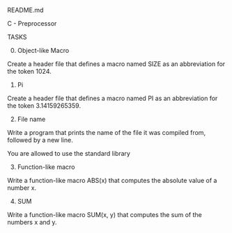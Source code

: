 README.md





C - Preprocessor



TASKS



0. Object-like Macro

Create a header file that defines a macro named SIZE as an abbreviation for the token 1024.



1. Pi

Create a header file that defines a macro named PI as an abbreviation for the token 3.14159265359.



2. File name

Write a program that prints the name of the file it was compiled from, followed by a new line.

You are allowed to use the standard library



3. Function-like macro

Write a function-like macro ABS(x) that computes the absolute value of a number x.



4. SUM

Write a function-like macro SUM(x, y) that computes the sum of the numbers x and y.
